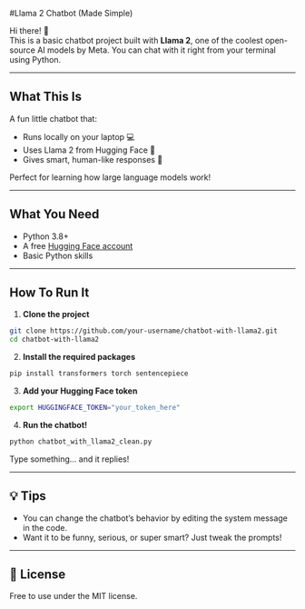 #Llama 2 Chatbot (Made Simple)

Hi there! 👋  
This is a basic chatbot project built with **Llama 2**, one of the coolest open-source AI models by Meta. You can chat with it right from your terminal using Python.

---

## What This Is

A fun little chatbot that:
- Runs locally on your laptop 💻  
- Uses Llama 2 from Hugging Face 🤗  
- Gives smart, human-like responses 🧠  

Perfect for learning how large language models work!

---

## What You Need

- Python 3.8+
- A free [Hugging Face account](https://huggingface.co)
- Basic Python skills

---

## How To Run It

1. **Clone the project**

```bash
git clone https://github.com/your-username/chatbot-with-llama2.git
cd chatbot-with-llama2
```

2. **Install the required packages**

```bash
pip install transformers torch sentencepiece
```

3. **Add your Hugging Face token**

```bash
export HUGGINGFACE_TOKEN="your_token_here"
```

4. **Run the chatbot!**

```bash
python chatbot_with_llama2_clean.py
```

Type something… and it replies! 

---

## 💡 Tips

- You can change the chatbot’s behavior by editing the system message in the code.
- Want it to be funny, serious, or super smart? Just tweak the prompts!

---

## 📄 License

Free to use under the MIT license.
